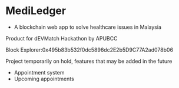 # MediLedger
- A blockchain web app to solve healthcare issues in Malaysia
  
Product for dEVMatch Hackathon by APUBCC

Block Explorer:0x495b83b532f0dc5896dc2E2b5D9C77A2ad078b06

Project temporarily on hold, features that may be added in the future
- Appointment system
- Upcoming appointments
